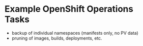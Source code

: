 # Example OpenShift Operations Tasks

* backup of individual namespaces (manifests only, no PV data)
* pruning of images, builds, deployments, etc.
